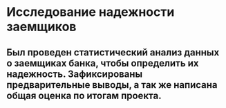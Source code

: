 # Исследование надежности заемщиков
## Был проведен статистический анализ данных о заемщиках банка, чтобы определить их надежность. Зафиксированы предварительные выводы, а так же написана общая оценка по итогам проекта.
